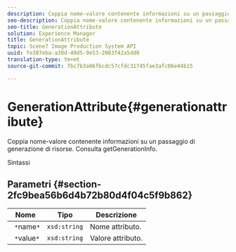 ```yaml
---
description: Coppia nome-valore contenente informazioni su un passaggio di generazione di risorse. Consulta getGenerationInfo.
seo-description: Coppia nome-valore contenente informazioni su un passaggio di generazione di risorse. Consulta getGenerationInfo.
seo-title: GenerationAttribute
solution: Experience Manager
title: GenerationAttribute
topic: Scene7 Image Production System API
uuid: fe387eba-a30d-49d5-9e53-2083f42a5dd0
translation-type: tm+mt
source-git-commit: 7bc7b3a86fbcdc57cfdc31745fae3afc06e44b15

---
```



# GenerationAttribute{#generationattribute}

Coppia nome-valore contenente informazioni su un passaggio di generazione di risorse. Consulta getGenerationInfo.

Sintassi

## Parametri {#section-2fc9bea56b6d4b72b80d4f04c5f9b862}

| Nome | Tipo | Descrizione |
|---|---|---|
| ` *`name`*` | `xsd:string` | Nome attributo. |
| ` *`value`*` | `xsd:string` | Valore attributo. |

